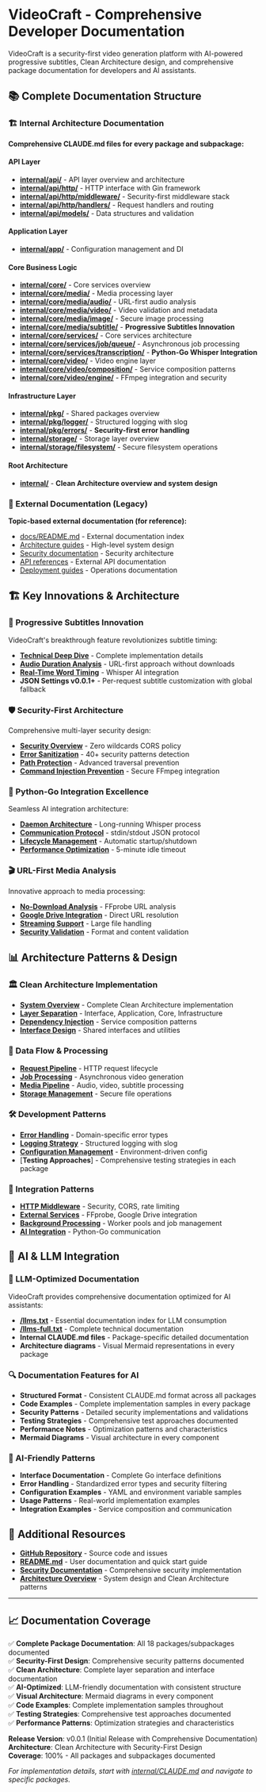 # VideoCraft - Comprehensive Developer Documentation

VideoCraft is a security-first video generation platform with AI-powered progressive subtitles, Clean Architecture design, and comprehensive package documentation for developers and AI assistants.

## 📚 Complete Documentation Structure

### 🏗️ Internal Architecture Documentation
**Comprehensive CLAUDE.md files for every package and subpackage:**

#### API Layer
- [**internal/api/**](internal/api/CLAUDE.md) - API layer overview and architecture
- [**internal/api/http/**](internal/api/http/CLAUDE.md) - HTTP interface with Gin framework
- [**internal/api/http/middleware/**](internal/api/http/middleware/CLAUDE.md) - Security-first middleware stack
- [**internal/api/http/handlers/**](internal/api/http/handlers/CLAUDE.md) - Request handlers and routing
- [**internal/api/models/**](internal/api/models/CLAUDE.md) - Data structures and validation

#### Application Layer
- [**internal/app/**](internal/app/CLAUDE.md) - Configuration management and DI

#### Core Business Logic
- [**internal/core/**](internal/core/CLAUDE.md) - Core services overview
- [**internal/core/media/**](internal/core/media/CLAUDE.md) - Media processing layer
- [**internal/core/media/audio/**](internal/core/media/audio/CLAUDE.md) - URL-first audio analysis
- [**internal/core/media/video/**](internal/core/media/video/CLAUDE.md) - Video validation and metadata
- [**internal/core/media/image/**](internal/core/media/image/CLAUDE.md) - Secure image processing
- [**internal/core/media/subtitle/**](internal/core/media/subtitle/CLAUDE.md) - **Progressive Subtitles Innovation**
- [**internal/core/services/**](internal/core/services/CLAUDE.md) - Core services architecture
- [**internal/core/services/job/queue/**](internal/core/services/job/queue/CLAUDE.md) - Asynchronous job processing
- [**internal/core/services/transcription/**](internal/core/services/transcription/CLAUDE.md) - **Python-Go Whisper Integration**
- [**internal/core/video/**](internal/core/video/CLAUDE.md) - Video engine layer
- [**internal/core/video/composition/**](internal/core/video/composition/CLAUDE.md) - Service composition patterns
- [**internal/core/video/engine/**](internal/core/video/engine/CLAUDE.md) - FFmpeg integration and security

#### Infrastructure Layer
- [**internal/pkg/**](internal/pkg/CLAUDE.md) - Shared packages overview
- [**internal/pkg/logger/**](internal/pkg/logger/CLAUDE.md) - Structured logging with slog
- [**internal/pkg/errors/**](internal/pkg/errors/CLAUDE.md) - **Security-first error handling**
- [**internal/storage/**](internal/storage/CLAUDE.md) - Storage layer overview
- [**internal/storage/filesystem/**](internal/storage/filesystem/CLAUDE.md) - Secure filesystem operations

#### Root Architecture
- [**internal/**](internal/CLAUDE.md) - **Clean Architecture overview and system design**

### 📖 External Documentation (Legacy)
**Topic-based external documentation (for reference):**
- [docs/README.md](docs/README.md) - External documentation index
- [Architecture guides](docs/architecture/) - High-level system design
- [Security documentation](docs/security/) - Security architecture
- [API references](docs/api/) - External API documentation
- [Deployment guides](docs/deployment/) - Operations documentation

## 🏗️ Key Innovations & Architecture

### 🎯 Progressive Subtitles Innovation
VideoCraft's breakthrough feature revolutionizes subtitle timing:
- [**Technical Deep Dive**](internal/core/media/subtitle/CLAUDE.md) - Complete implementation details
- [**Audio Duration Analysis**](internal/core/media/audio/CLAUDE.md) - URL-first approach without downloads
- [**Real-Time Word Timing**](internal/core/services/transcription/CLAUDE.md) - Whisper AI integration
- **JSON Settings v0.0.1+** - Per-request subtitle customization with global fallback

### 🛡️ Security-First Architecture
Comprehensive multi-layer security design:
- [**Security Overview**](internal/api/http/middleware/CLAUDE.md) - Zero wildcards CORS policy
- [**Error Sanitization**](internal/pkg/errors/CLAUDE.md) - 40+ security patterns detection
- [**Path Protection**](internal/storage/filesystem/CLAUDE.md) - Advanced traversal prevention
- [**Command Injection Prevention**](internal/core/video/engine/CLAUDE.md) - Secure FFmpeg integration

### 🔗 Python-Go Integration Excellence
Seamless AI integration architecture:
- [**Daemon Architecture**](internal/core/services/transcription/CLAUDE.md) - Long-running Whisper process
- [**Communication Protocol**](internal/core/services/transcription/CLAUDE.md) - stdin/stdout JSON protocol
- [**Lifecycle Management**](internal/core/services/transcription/CLAUDE.md) - Automatic startup/shutdown
- [**Performance Optimization**](internal/core/services/transcription/CLAUDE.md) - 5-minute idle timeout

### 🎬 URL-First Media Analysis
Innovative approach to media processing:
- [**No-Download Analysis**](internal/core/media/audio/CLAUDE.md) - FFprobe URL analysis
- [**Google Drive Integration**](internal/core/media/audio/CLAUDE.md) - Direct URL resolution
- [**Streaming Support**](internal/core/media/video/CLAUDE.md) - Large file handling
- [**Security Validation**](internal/core/media/image/CLAUDE.md) - Format and content validation

## 📊 Architecture Patterns & Design

### 🏛️ Clean Architecture Implementation
- [**System Overview**](internal/CLAUDE.md) - Complete Clean Architecture implementation
- [**Layer Separation**](internal/api/CLAUDE.md) - Interface, Application, Core, Infrastructure
- [**Dependency Injection**](internal/core/video/composition/CLAUDE.md) - Service composition patterns
- [**Interface Design**](internal/pkg/CLAUDE.md) - Shared interfaces and utilities

### 🔄 Data Flow & Processing
- [**Request Pipeline**](internal/api/http/CLAUDE.md) - HTTP request lifecycle
- [**Job Processing**](internal/core/services/job/queue/CLAUDE.md) - Asynchronous video generation
- [**Media Pipeline**](internal/core/media/CLAUDE.md) - Audio, video, subtitle processing
- [**Storage Management**](internal/storage/CLAUDE.md) - Secure file operations

### 🛠️ Development Patterns
- [**Error Handling**](internal/pkg/errors/CLAUDE.md) - Domain-specific error types
- [**Logging Strategy**](internal/pkg/logger/CLAUDE.md) - Structured logging with slog
- [**Configuration Management**](internal/app/CLAUDE.md) - Environment-driven config
- [**Testing Approaches**] - Comprehensive testing strategies in each package

### 🔧 Integration Patterns
- [**HTTP Middleware**](internal/api/http/middleware/CLAUDE.md) - Security, CORS, rate limiting
- [**External Services**](internal/core/media/audio/CLAUDE.md) - FFprobe, Google Drive integration
- [**Background Processing**](internal/core/services/job/queue/CLAUDE.md) - Worker pools and job management
- [**AI Integration**](internal/core/services/transcription/CLAUDE.md) - Python-Go communication

## 🤖 AI & LLM Integration

### 📖 LLM-Optimized Documentation
VideoCraft provides comprehensive documentation optimized for AI assistants:

- **[/llms.txt](llms.txt)** - Essential documentation index for LLM consumption
- **[/llms-full.txt](llms-full.txt)** - Complete technical documentation
- **Internal CLAUDE.md files** - Package-specific detailed documentation
- **Architecture diagrams** - Visual Mermaid representations in every package

### 🔍 Documentation Features for AI
- **Structured Format** - Consistent CLAUDE.md format across all packages
- **Code Examples** - Complete implementation samples in every package
- **Security Patterns** - Detailed security implementations and validations
- **Testing Strategies** - Comprehensive test approaches documented
- **Performance Notes** - Optimization patterns and characteristics
- **Mermaid Diagrams** - Visual architecture in every component

### 🧠 AI-Friendly Patterns
- **Interface Documentation** - Complete Go interface definitions
- **Error Handling** - Standardized error types and security filtering
- **Configuration Examples** - YAML and environment variable samples
- **Usage Patterns** - Real-world implementation examples
- **Integration Examples** - Service composition and communication

## 🔗 Additional Resources

- [**GitHub Repository**](https://github.com/activadee/videocraft) - Source code and issues
- [**README.md**](README.md) - User documentation and quick start guide
- [**Security Documentation**](internal/pkg/errors/CLAUDE.md) - Comprehensive security implementation
- [**Architecture Overview**](internal/CLAUDE.md) - System design and Clean Architecture patterns

---

## 📈 Documentation Coverage

✅ **Complete Package Documentation**: All 18 packages/subpackages documented  
✅ **Security-First Design**: Comprehensive security patterns documented  
✅ **Clean Architecture**: Complete layer separation and interface documentation  
✅ **AI-Optimized**: LLM-friendly documentation with consistent structure  
✅ **Visual Architecture**: Mermaid diagrams in every component  
✅ **Code Examples**: Complete implementation samples throughout  
✅ **Testing Strategies**: Comprehensive test approaches documented  
✅ **Performance Patterns**: Optimization strategies and characteristics  

**Release Version**: v0.0.1 (Initial Release with Comprehensive Documentation)  
**Architecture**: Clean Architecture with Security-First Design  
**Coverage**: 100% - All packages and subpackages documented  

*For implementation details, start with [internal/CLAUDE.md](internal/CLAUDE.md) and navigate to specific packages.*